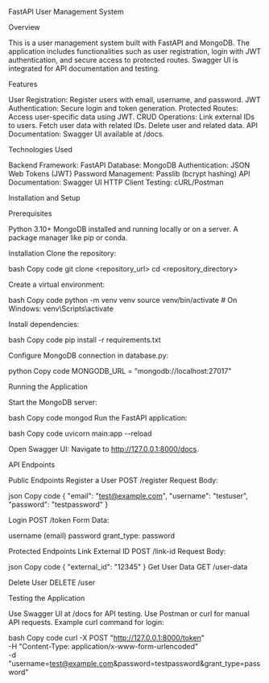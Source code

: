 FastAPI User Management System

Overview

This is a user management system built with FastAPI and MongoDB. The application includes functionalities such as user registration, login with JWT authentication, and secure access to protected routes. Swagger UI is integrated for API documentation and testing.


Features

User Registration: Register users with email, username, and password.
JWT Authentication: Secure login and token generation.
Protected Routes: Access user-specific data using JWT.
CRUD Operations:
Link external IDs to users.
Fetch user data with related IDs.
Delete user and related data.
API Documentation: Swagger UI available at /docs.


Technologies Used

Backend Framework: FastAPI
Database: MongoDB
Authentication: JSON Web Tokens (JWT)
Password Management: Passlib (bcrypt hashing)
API Documentation: Swagger UI
HTTP Client Testing: cURL/Postman


Installation and Setup

Prerequisites

Python 3.10+
MongoDB installed and running locally or on a server.
A package manager like pip or conda.

Installation
Clone the repository:

bash
Copy code
git clone <repository_url>
cd <repository_directory>

Create a virtual environment:

bash
Copy code
python -m venv venv
source venv/bin/activate  # On Windows: venv\Scripts\activate

Install dependencies:

bash
Copy code
pip install -r requirements.txt

Configure MongoDB connection in database.py:

python
Copy code
MONGODB_URL = "mongodb://localhost:27017"


Running the Application

Start the MongoDB server:

bash
Copy code
mongod
Run the FastAPI application:

bash
Copy code
uvicorn main:app --reload

Open Swagger UI: Navigate to http://127.0.0.1:8000/docs.


API Endpoints

Public Endpoints
Register a User
POST /register
Request Body:

json
Copy code
{
    "email": "test@example.com",
    "username": "testuser",
    "password": "testpassword"
}

Login
POST /token
Form Data:

username (email)
password
grant_type: password

Protected Endpoints
Link External ID
POST /link-id
Request Body:

json
Copy code
{
    "external_id": "12345"
}
Get User Data
GET /user-data

Delete User
DELETE /user


Testing the Application

Use Swagger UI at /docs for API testing.
Use Postman or curl for manual API requests.
Example curl command for login:

bash
Copy code
curl -X POST "http://127.0.0.1:8000/token" \
-H "Content-Type: application/x-www-form-urlencoded" \
-d "username=test@example.com&password=testpassword&grant_type=password"